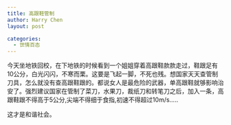 ```yaml
---
title: 高跟鞋管制
author: Harry Chen
layout: post

categories:
  - 世情百态
---
```


  今天坐地铁回校，在下地铁的时候看到一个姐姐穿着高跟鞋款款走过，鞋跟足有10公分，白光闪闪，不寒而栗。这要是飞起一脚，不死也残。想国家天天查管制刀具，怎么就没有查高跟鞋跟的。都说女人是最危险的武器，单高跟鞋就够影响治安了。强烈建议国家在管制了菜刀，水果刀，裁纸刀和转笔刀之后，加入一条，高跟鞋跟不得高于5公分,尖端不得细于食指,初速不得超过10m/s…..

  这才是和谐社会。
